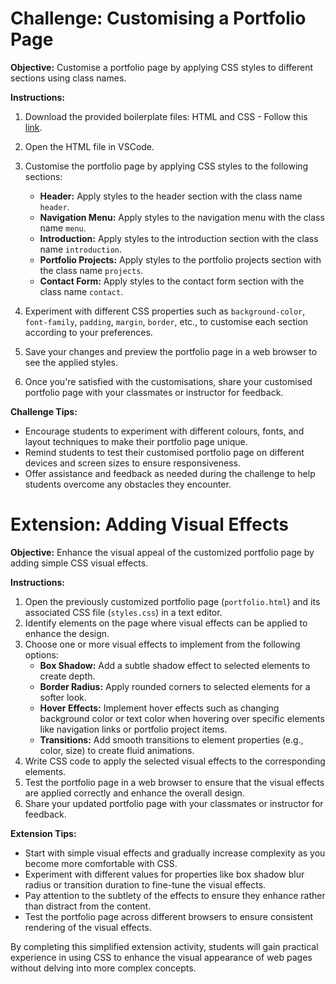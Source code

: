 # Challenge: Customising a Portfolio Page

**Objective:** Customise a portfolio page by applying CSS styles to different sections using class names.

**Instructions:**
1. Download the provided boilerplate files: HTML and CSS - Follow this [link](https://github.com/hoopercampion/classes-boilerplate-code).

2. Open the HTML file in VSCode.

3. Customise the portfolio page by applying CSS styles to the following sections:
   - **Header:** Apply styles to the header section with the class name `header`.
   - **Navigation Menu:** Apply styles to the navigation menu with the class name `menu`.
   - **Introduction:** Apply styles to the introduction section with the class name `introduction`.
   - **Portfolio Projects:** Apply styles to the portfolio projects section with the class name `projects`.
   - **Contact Form:** Apply styles to the contact form section with the class name `contact`.

4. Experiment with different CSS properties such as `background-color`, `font-family`, `padding`, `margin`, `border`, etc., to customise each section according to your preferences.

5. Save your changes and preview the portfolio page in a web browser to see the applied styles.

6. Once you're satisfied with the customisations, share your customised portfolio page with your classmates or instructor for feedback.

**Challenge Tips:**
- Encourage students to experiment with different colours, fonts, and layout techniques to make their portfolio page unique.
- Remind students to test their customised portfolio page on different devices and screen sizes to ensure responsiveness.
- Offer assistance and feedback as needed during the challenge to help students overcome any obstacles they encounter.


# Extension: Adding Visual Effects

**Objective:** Enhance the visual appeal of the customized portfolio page by adding simple CSS visual effects.

**Instructions:**
1. Open the previously customized portfolio page (`portfolio.html`) and its associated CSS file (`styles.css`) in a text editor.
2. Identify elements on the page where visual effects can be applied to enhance the design.
3. Choose one or more visual effects to implement from the following options:
   - **Box Shadow:** Add a subtle shadow effect to selected elements to create depth.
   - **Border Radius:** Apply rounded corners to selected elements for a softer look.
   - **Hover Effects:** Implement hover effects such as changing background color or text color when hovering over specific elements like navigation links or portfolio project items.
   - **Transitions:** Add smooth transitions to element properties (e.g., color, size) to create fluid animations.
4. Write CSS code to apply the selected visual effects to the corresponding elements.
5. Test the portfolio page in a web browser to ensure that the visual effects are applied correctly and enhance the overall design.
6. Share your updated portfolio page with your classmates or instructor for feedback.

**Extension Tips:**
- Start with simple visual effects and gradually increase complexity as you become more comfortable with CSS.
- Experiment with different values for properties like box shadow blur radius or transition duration to fine-tune the visual effects.
- Pay attention to the subtlety of the effects to ensure they enhance rather than distract from the content.
- Test the portfolio page across different browsers to ensure consistent rendering of the visual effects.

By completing this simplified extension activity, students will gain practical experience in using CSS to enhance the visual appearance of web pages without delving into more complex concepts.
